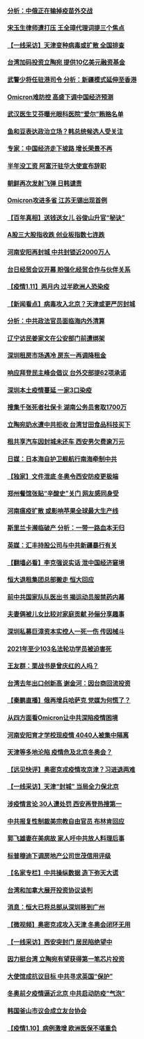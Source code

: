 #### [分析：中俄正在输掉疫苗外交战](../pages/nsc413/n13497993.md) 
#### [宋玉生律师遭打压 王全璋代理词提三个焦点](../pages/nsc413/n13497829.md) 
#### [【一线采访】天津变种病毒或扩散 全国排查](../pages/nsc413/n13497734.md) 
#### [台湾加码投资立陶宛 提供10亿美元融资基金](../pages/nsc413/n13497590.md) 
#### [武警少将任驻港司令 分析：新疆模式延伸至香港](../pages/nsc413/n13497178.md) 
#### [Omicron难防控 高盛下调中国经济预测](../pages/nsc413/n13497725.md) 
#### [武汉医生艾芬曝光眼科医院“爱尔”贿赂名单](../pages/nsc413/n13497508.md) 
#### [鱼和豆表达政治立场？韩总统候选人受关注](../pages/nsc413/n13497594.md) 
#### [专家：中国经济走下坡路 增长荣景不再](../pages/nsc413/n13497403.md) 
#### [半年没工资 阿富汗驻华大使宣布辞职](../pages/nsc413/n13497512.md) 
#### [朝鲜再次发射飞弹 日韩谴责](../pages/nsc413/n13497080.md) 
#### [Omicron攻进多省 江苏无锡出现首例](../pages/nsc413/n13497154.md) 
#### [【百年真相】送钱送女儿 谷俊山升官“秘诀”](../pages/nsc413/n13489253.md) 
#### [A股三大股指收跌 创业板指数七连跌](../pages/nsc413/n13497010.md) 
#### [河南安阳再封城 中共封锁近2000万人](../pages/nsc413/n13497071.md) 
#### [台日经贸会议开幕 盼强化经贸合作与伙伴关系](../pages/nsc413/n13496938.md) 
#### [【疫情1.11】两月内 过半欧洲人恐染疫](../pages/nsc413/n13496739.md) 
#### [【新闻看点】病毒攻入北京？天津或更严厉封城](../pages/nsc413/n13495491.md) 
#### [分析：中共政法官员面临海内外清算](../pages/nsc413/n13495811.md) 
#### [辽宁访民姜家文在公安部门前遭绑架](../pages/nsc413/n13497019.md) 
#### [深圳租房市场遇冷 房东一再调降租金](../pages/nsc413/n13496489.md) 
#### [响应拜登民主峰会倡议 台外交部提62项承诺](../pages/nsc413/n13496786.md) 
#### [深圳本土疫情蔓延 一家3口染疫](../pages/nsc413/n13496870.md) 
#### [搜集千张死者社保卡 湖南公务员套取1700万](../pages/nsc413/n13496775.md) 
#### [立陶宛奶水遭中共拒收 台湾甘田食品科技买下](../pages/nsc413/n13496660.md) 
#### [租共享汽车因封城未还车 西安男欠费逾万元](../pages/nsc413/n13496470.md) 
#### [日媒：日本海自护卫舰航行南海牵制中共](../pages/nsc413/n13496387.md) 
#### [【独家】文件泄底 冬奥令西安防疫更极端](../pages/nsc413/n13494074.md) 
#### [郑州餐馆张贴“辛酸史”关门 网友感同身受](../pages/nsc413/n13496323.md) 
#### [河南瘟疫扩散 或影响苹果全球最大生产线](../pages/nsc413/n13496327.md) 
#### [斯里兰卡濒临破产 分析：一带一路血本无归](../pages/nsc413/n13495938.md) 
#### [英媒：汇丰持股公司与中共新疆暴行有关](../pages/nsc413/n13496485.md) 
#### [【翻墙必看】李克强说实话 泄中国经济窘境](../pages/nsc413/n13496197.md) 
#### [恒大退租集团总部搬走 恒大回应](../pages/nsc413/n13496117.md) 
#### [前中共国家队队医出书 揭运动员服禁药内幕](../pages/nsc413/n13496354.md) 
#### [夫妻俩被儿女比较对家庭贡献 孙俪分享趣事](../pages/nsc413/n13496034.md) 
#### [深圳私募巨漳资本实控人一死一伤 传因械斗](../pages/nsc413/n13496234.md) 
#### [2021年至少103名法轮功学员被迫害死](../pages/nsc413/n13495075.md) 
#### [王友群：栗战书是曾庆红的人吗？](../pages/nsc413/n13495738.md) 
#### [台湾去年出口创新高 谢金河：因台商回流投资](../pages/nsc413/n13495296.md) 
#### [【秦鹏直播】俄再增兵哈萨克 党媒为何慌了？](../pages/nsc413/n13495963.md) 
#### [从四方面看Omicron让中共深陷疫情困境](../pages/nsc413/n13495887.md) 
#### [河南安阳育才学校现疫情 4040人被集中隔离](../pages/nsc413/n13495837.md) 
#### [天津等多地沦陷 疫情危及北京冬奥会？](../pages/nsc413/n13495505.md) 
#### [【远见快评】奥密克戎疫情攻京津？习进退两难](../pages/nsc413/n13495857.md) 
#### [【一线采访】天津“封城” 当局全力保北京](../pages/nsc413/n13495590.md) 
#### [涉疫情言论 30人遭处罚 西安再登热搜第一](../pages/nsc413/n13495414.md) 
#### [中共报复性制裁美宗教自由官员 布林肯回应](../pages/nsc413/n13495684.md) 
#### [郭飞雄妻在美病故 家人吁中共放人料理后事](../pages/nsc413/n13495606.md) 
#### [标普穆迪下调房地产公司世茂信用评级](../pages/nsc413/n13495565.md) 
#### [【名家专栏】中共操纵数据 造下弥天大谎](../pages/nsc413/n13495097.md) 
#### [台湾和加拿大展开投资协议谈判](../pages/nsc413/n13495510.md) 
#### [消息：恒大已将总部从深圳移到广州](../pages/nsc413/n13495244.md) 
#### [【微视频】奥密克戎攻入天津 冬奥会闭环无用](../pages/nsc413/n13495142.md) 
#### [【一线采访】西安突封门 居民陷绝望中](../pages/nsc413/n13495071.md) 
#### [因力挺台湾 立陶宛有望获得第一笔芯片投资](../pages/nsc413/n13495240.md) 
#### [大使馆成抗议目标 中共寻求英国“保护”](../pages/nsc413/n13494830.md) 
#### [冬奥前夕疫情逼近北京 中共启动防疫“气泡”](../pages/nsc413/n13494897.md) 
#### [韩国釜山市议会成立友台协会](../pages/nsc413/n13494864.md) 
#### [【疫情1.10】病例激增 欧洲医保不堪重负](../pages/nsc413/n13494711.md) 
